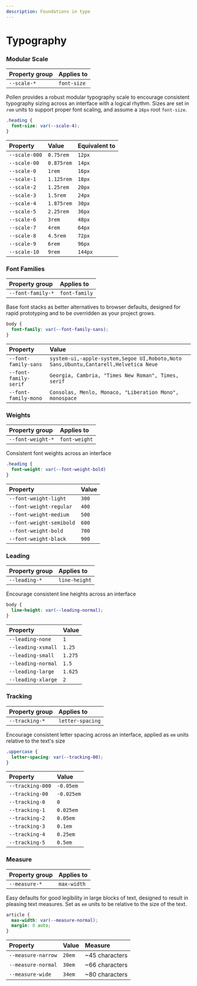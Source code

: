 ```yaml
---
description: Foundations in type
---
```


# Typography

### Modular Scale

| Property group | Applies to |
| :--- | :--- |
| `--scale-*` | `font-size` |

Pollen provides a robust modular typography scale to encourage consistent typography sizing across an interface with a logical rhythm. Sizes are set in `rem` units to support proper font scaling, and assume a `16px` root `font-size`.

```css
.heading {
  font-size: var(--scale-4);
}
```

| Property | Value | Equivalent to |
| :--- | :--- | :--- |
| `--scale-000` | `0.75rem` | `12px` |
| `--scale-00` | `0.875rem` | `14px` |
| `--scale-0` | `1rem` | `16px` |
| `--scale-1` | `1.125rem` | `18px` |
| `--scale-2` | `1.25rem` | `20px` |
| `--scale-3` | `1.5rem` | `24px` |
| `--scale-4` | `1.875rem` | `30px` |
| `--scale-5` | `2.25rem` | `36px` |
| `--scale-6` | `3rem` | `48px` |
| `--scale-7` | `4rem` | `64px` |
| `--scale-8` | `4.5rem` | `72px` |
| `--scale-9` | `6rem` | `96px` |
| `--scale-10` | `9rem` | `144px` |

### Font Families

| Property group | Applies to |
| :--- | :--- |
| `--font-family-*` | `font-family` |

Base font stacks as better alternatives to browser defaults, designed for rapid prototyping and to be overridden as your project grows.

```css
body {
  font-family: var(--font-family-sans);
}
```

| Property | Value |
| :--- | :--- |
| `--font-family-sans` | `system-ui,-apple-system,Segoe UI,Roboto,Noto Sans,Ubuntu,Cantarell,Helvetica Neue` |
| `--font-family-serif` | `Georgia, Cambria, "Times New Roman", Times, serif` |
| `--font-family-mono` | `Consolas, Menlo, Monaco, "Liberation Mono", monospace` |

### Weights

| Property group | Applies to |
| :--- | :--- |
| `--font-weight-*` | `font-weight` |

Consistent font weights across an interface

```css
.heading {
  font-weight: var(--font-weight-bold)
}
```

| Property | Value |
| :--- | :--- |
| `--font-weight-light` | `300` |
| `--font-weight-regular` | `400` |
| `--font-weight-medium` | `500` |
| `--font-weight-semibold` | `600` |
| `--font-weight-bold` | `700` |
| `--font-weight-black` | `900` |

### Leading

| Property group | Applies to |
| :--- | :--- |
| `--leading-*` | `line-height` |

Encourage consistent line heights across an interface

```css
body {
  line-height: var(--leading-normal);
}
```

| Property | Value |
| :--- | :--- |
| `--leading-none` | `1` |
| `--leading-xsmall` | `1.25` |
| `--leading-small` | `1.275` |
| `--leading-normal` | `1.5` |
| `--leading-large` | `1.625` |
| `--leading-xlarge` | `2` |

### Tracking

| Property group | Applies to |
| :--- | :--- |
| `--tracking-*` | `letter-spacing` |

Encourage consistent letter spacing across an interface, applied as `em` units relative to the text's size

```css
.uppercase {
  letter-spacing: var(--tracking-00);
}
```

| Property | Value |
| :--- | :--- |
| `--tracking-000` | `-0.05em` |
| `--tracking-00` | `-0.025em` |
| `--tracking-0` | `0` |
| `--tracking-1` | `0.025em` |
| `--tracking-2` | `0.05em` |
| `--tracking-3` | `0.1em` |
| `--tracking-4` | `0.25em` |
| `--tracking-5` | `0.5em` |

### Measure

| Property group | Applies to |
| :--- | :--- |
| `--measure-*` | `max-width` |

Easy defaults for good legibility in large blocks of text, designed to result in pleasing text measures. Set as `em` units to be relative to the size of the text.

```css
article {
  max-width: var(--measure-normal);
  margin: 0 auto;
}
```

| Property | Value | Measure |
| :--- | :--- | :--- |
| `--measure-narrow` | `20em` | ~45 characters |
| `--measure-normal` | `30em` | ~66 characters |
| `--measure-wide` | `34em` | ~80 characters |

